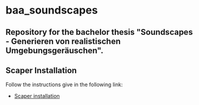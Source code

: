 # baa_soundscapes

## Repository for the bachelor thesis "Soundscapes - Generieren von realistischen Umgebungsgeräuschen".

## Scaper Installation
Follow the instructions give in the following link:
* [Scaper installation](https://scaper.readthedocs.io/en/latest/installation.html)
